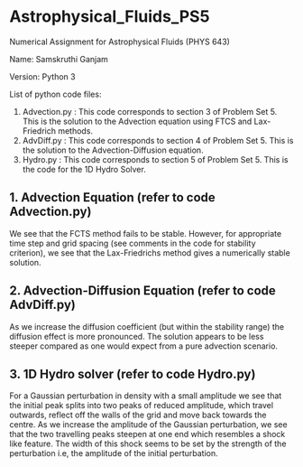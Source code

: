 # Astrophysical_Fluids_PS5

 Numerical Assignment for Astrophysical Fluids (PHYS 643)

Name: Samskruthi Ganjam

Version: Python 3

List of python code files:

1. Advection.py : This code corresponds to section 3 of Problem Set 5. This is the solution to the Advection equation using FTCS and Lax-Friedrich methods.
2. AdvDiff.py : This code corresponds to section 4 of Problem Set 5. This is the solution to the Advection-Diffusion equation. 
3. Hydro.py : This code corresponds to section 5 of Problem Set 5. This is the code for the 1D Hydro Solver.

## 1. Advection Equation (refer to code Advection.py)

We see that the FCTS method fails to be stable. However, for appropriate time step and grid spacing (see comments in the code for stability criterion),
we see that the Lax-Friedrichs method gives a numerically stable solution.

## 2. Advection-Diffusion Equation (refer to code AdvDiff.py)

As we increase the diffusion coefficient (but within the stability range) the diffusion effect is more pronounced. 
The solution appears to be less steeper compared as one would expect from a pure advection scenario.


## 3. 1D Hydro solver (refer to code Hydro.py)

For a Gaussian perturbation in density with a small amplitude we see that the initial peak splits into two peaks of reduced amplitude, which travel outwards, 
reflect off the walls of the grid and move back towards the centre. As we increase the amplitude of the Gaussian perturbation, we see that 
the two travelling peaks steepen at one end which resembles a shock like feature. The width of this shock seems to be set by the strength of the perturbation 
i.e, the amplitude of the initial perturbation. 


